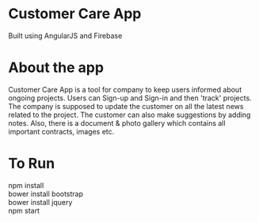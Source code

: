 # Customer Care App 

Built using AngularJS and Firebase

# About the app
Customer Care App is a tool for company to keep users informed about ongoing projects. Users can Sign-up and Sign-in and then 'track' projects. The company is supposed to update the customer on all the latest news related to the project. The customer can also make suggestions by adding notes. Also, there is a document & photo gallery which contains all important contracts, images etc.


# To Run
npm install <br>
bower install bootstrap <br>
bower install jquery <br>
npm start
